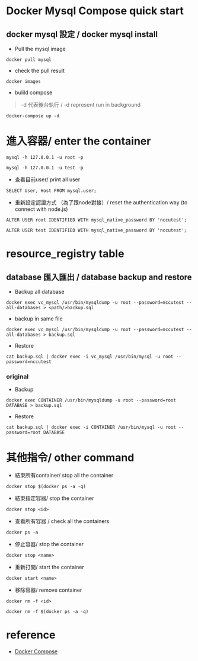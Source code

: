 # Docker Mysql Compose quick start

## docker mysql 設定 / docker mysql install
* Pull the mysql image
```
docker pull mysql
```
* check the pull result 
```
docker images
```

* bulild compose 
> -d 代表後台執行 / -d represent run in background
```
docker-compose up -d
```

# 進入容器/ enter the container
```
mysql -h 127.0.0.1 -u root -p
```
```
mysql -h 127.0.0.1 -u test -p
```

* 查看目前user/ print all user
```
SELECT User, Host FROM mysql.user;
```

* 重新設定認證方式 （為了跟node對接）/ reset the authentication way (to connect with node.js)
```
ALTER USER root IDENTIFIED WITH mysql_native_password BY 'nccutest';
```
```
ALTER USER test IDENTIFIED WITH mysql_native_password BY 'nccutest';
```

# resource_registry table

## database 匯入匯出 / database backup and restore
* Backup all database
```
docker exec vc_mysql /usr/bin/mysqldump -u root --password=nccutest --all-databases > <path/>backup.sql
```

* backup in same file
```
docker exec vc_mysql /usr/bin/mysqldump -u root --password=nccutest --all-databases > backup.sql
```

* Restore
```
cat backup.sql | docker exec -i vc_mysql /usr/bin/mysql -u root --password=nccutest 
```

###  original
* Backup
```
docker exec CONTAINER /usr/bin/mysqldump -u root --password=root DATABASE > backup.sql
```

* Restore
```
cat backup.sql | docker exec -i CONTAINER /usr/bin/mysql -u root --password=root DATABASE
```


# 其他指令/ other command

* 結束所有container/ stop all the container
```
docker stop $(docker ps -a -q)
```

* 結束指定容器/ stop the container
```
docker stop <id>
```

* 查看所有容器 / check all the containers
```
docker ps -a
```

* 停止容器/ stop the container
```
docker stop <name>
```
* 重新打開/ start the container 
```
docker start <name>
```

* 移除容器/ remove container
```
docker rm -f <id>
```
```
docker rm -f $(docker ps -a -q)
```

# reference
* [Docker Compose](https://www.runoob.com/docker/docker-compose.html)


